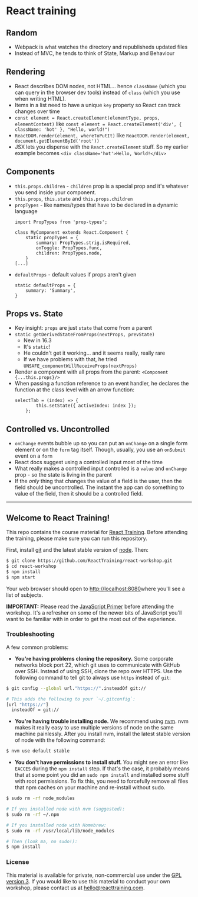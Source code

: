 React training
==============

Random
------

- Webpack is what watches the directory and republisheds updated files
- Instead of MVC, he tends to think of State, Markup and Behaviour

Rendering
---------

- React describes DOM nodes, not HTML... hence `className` (which you can query in the browser dev tools) instead of `class` (which you use when writing HTML).
- Items in a list need to have a unique `key` property so React can track changes over time
- `const element = React.createElement(elementType, props, elementContent)` like `const element = React.createElement('div', { className: 'hot' }, "Hello, world!")`
- `ReactDOM.render(element, whereToPutIt)` like `ReactDOM.render(element, document.getElementById('root'))`
- JSX lets you dispense with the `React.createElement` stuff. So my earlier example becomes `<div className='hot'>Hello, World!</div>`


Components
----------

- `this.props.children` - `children` prop is a special prop and it's whatever you send inside your component.
- `this.props`, `this.state` and `this.props.children`
- `propTypes` - like names/types that have to be declared in a dynamic language
    ```
    import PropTypes from 'prop-types';
    
    class MyComponent extends React.Component {
        static propTypes = {
            summary: PropTypes.strig.isRequired,
            onToggle: PropTypes.func,
            children: PropTypes.node,
        }
    [...]
    ```
- `defaultProps` - default values if props aren't given
    ```
    static defaultProps = {
        summary: 'Summary',
    }
    ```


Props vs. State
---------------

- Key insight: `props` are just `state` that come from a parent
- `static getDerivedStateFromProps(nextProps, prevState)`
    - New in 16.3 
    - It's `static`!
    - He couldn't get it working... and it seems really, really rare
    - If we have problems with that, he tried `UNSAFE_componentWillReceiveProps(nextProps)`
- Render a component with all props from the parent: `<Component {...this.props}/>`
- When passing a function reference to an event handler, he declares the function at the class level with an arrow function:
    ```
    selectTab = (index) => {
            this.setState({ activeIndex: index });
        };
    ```


Controlled vs. Uncontrolled
---------------------------

- `onChange` events bubble up so you can put an `onChange` on a single form element or on the `form` tag itself. Though, usually, you use an `onSubmit` event on a `form`
- React docs suggest using a controlled input most of the time
- What really makes a controlled input controlled is a `value` and `onChange` prop - so the state is living in the parent 
- If the _only_ thing that changes the value of a field is the user, then the field should be uncontrolled. The instant the app can do something to value of the field, then it should be a controlled field.

















--------------------------------------


## Welcome to React Training!

This repo contains the course material for [React Training](https://reacttraining.com/). Before attending the training, please make sure you can run this repository.

First, install [git](http://git-scm.com/downloads) and the latest stable version of [node](https://nodejs.org/). Then:

```sh
$ git clone https://github.com/ReactTraining/react-workshop.git
$ cd react-workshop
$ npm install
$ npm start
```

Your web browser should open to [http://localhost:8080](http://localhost:8080)where you'll see a list of subjects.

**IMPORTANT:** Please read the [JavaScript Primer](https://github.com/ReactTraining/react-workshop/blob/master/JavaScriptPrimer.md) before attending the workshop. It's a refresher on some of the newer bits of JavaScript you'll want to be familiar with in order to get the most out of the experience.

### Troubleshooting

A few common problems:

* **You're having problems cloning the repository.** Some corporate networks block port 22, which git uses to communicate with GitHub over SSH. Instead of using SSH, clone the repo over HTTPS. Use the following command to tell git to always use `https` instead of `git`:

```sh
$ git config --global url."https://".insteadOf git://

# This adds the following to your `~/.gitconfig`:
[url "https://"]
  insteadOf = git://
```

* **You're having trouble installing node.** We recommend using [nvm](https://github.com/creationix/nvm). nvm makes it really easy to use multiple versions of node on the same machine painlessly. After you install nvm, install the latest stable version of node with the following command:

```sh
$ nvm use default stable
```

* **You don't have permissions to install stuff.** You might see an error like `EACCES` during the `npm install` step. If that's the case, it probably means that at some point you did an `sudo npm install` and installed some stuff with root permissions. To fix this, you need to forcefully remove all files that npm caches on your machine and re-install without sudo.

```sh
$ sudo rm -rf node_modules

# If you installed node with nvm (suggested):
$ sudo rm -rf ~/.npm

# If you installed node with Homebrew:
$ sudo rm -rf /usr/local/lib/node_modules

# Then (look ma, no sudo!):
$ npm install
```

### License

This material is available for private, non-commercial use under the [GPL version 3](http://www.gnu.org/licenses/gpl-3.0-standalone.html). If you would like to use this material to conduct your own workshop, please contact us at [hello@reacttraining.com](mailto:hello@reacttraining.com).

